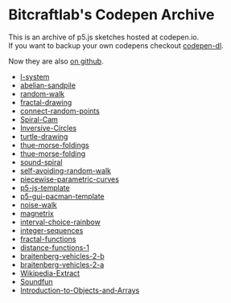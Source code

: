 # Bitcraftlab's Codepen Archive

This is an archive of p5.js sketches hosted at codepen.io.  
If you want to backup your own codepens checkout [codepen-dl](https://github.com/bitcraftlab/codepen-dl).

Now they are also [on github](https://bitcraftlab.github.io/codepen-archive/).

- [l-system](l-system)
- [abelian-sandpile](abelian-sandpile)
- [random-walk](random-walk)
- [fractal-drawing](fractal-drawing)
- [connect-random-points](connect-random-points)
- [Spiral-Cam](Spiral-Cam)
- [Inversive-Circles](Inversive-Circles)
- [turtle-drawing](turtle-drawing)
- [thue-morse-foldings](thue-morse-foldings)
- [thue-morse-folding](thue-morse-folding)
- [sound-spiral](sound-spiral)
- [self-avoiding-random-walk](self-avoiding-random-walk)
- [piecewise-parametric-curves](piecewise-parametric-curves)
- [p5-js-template](p5-js-template)
- [p5-gui-pacman-template](p5-gui-pacman-template)
- [noise-walk](noise-walk)
- [magnetrix](magnetrix)
- [interval-choice-rainbow](interval-choice-rainbow)
- [integer-sequences](integer-sequences)
- [fractal-functions](fractal-functions)
- [distance-functions-1](distance-functions-1)
- [braitenberg-vehicles-2-b](braitenberg-vehicles-2-b)
- [braitenberg-vehicles-2-a](braitenberg-vehicles-2-a)
- [Wikipedia-Extract](Wikipedia-Extract)
- [Soundfun](Soundfun)
- [Introduction-to-Objects-and-Arrays](Introduction-to-Objects-and-Arrays)
